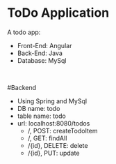 # ToDo Application
A todo app:
* Front-End: Angular
* Back-End: Java
* Database: MySql
<br>

#Backend 
* Using Spring and MySql 
* DB name: todo
* table name: todo
* url: localhost:8080/todos
  * /, POST: createTodoItem
  * /, GET: findAll
  * /{id}, DELETE: delete
  * /{id}, PUT: update
